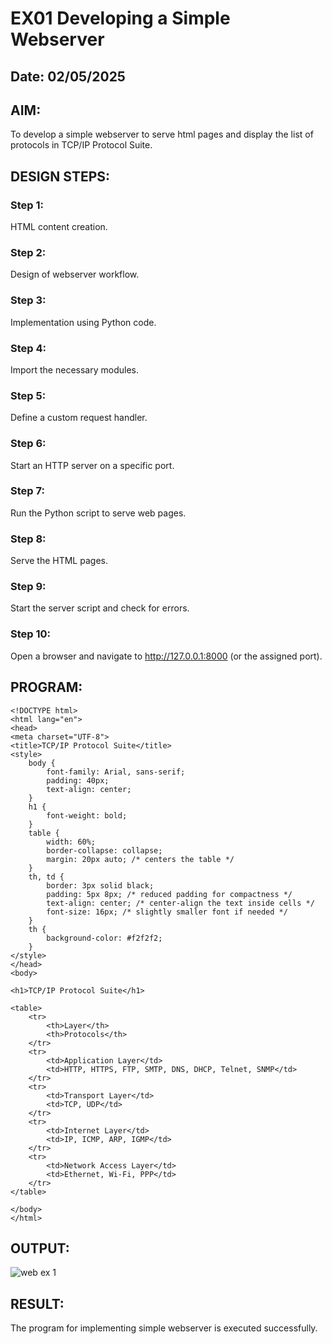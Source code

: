 # EX01 Developing a Simple Webserver
## Date: 02/05/2025

## AIM:
To develop a simple webserver to serve html pages and display the list of protocols in TCP/IP Protocol Suite.

## DESIGN STEPS:
### Step 1: 
HTML content creation.

### Step 2:
Design of webserver workflow.

### Step 3:
Implementation using Python code.

### Step 4:
Import the necessary modules.

### Step 5:
Define a custom request handler.

### Step 6:
Start an HTTP server on a specific port.

### Step 7:
Run the Python script to serve web pages.

### Step 8:
Serve the HTML pages.

### Step 9:
Start the server script and check for errors.

### Step 10:
Open a browser and navigate to http://127.0.0.1:8000 (or the assigned port).

## PROGRAM:


    <!DOCTYPE html>
    <html lang="en">
    <head>
    <meta charset="UTF-8">
    <title>TCP/IP Protocol Suite</title>
    <style>
        body {
            font-family: Arial, sans-serif;
            padding: 40px;
            text-align: center;
        }
        h1 {
            font-weight: bold;
        }
        table {
            width: 60%;
            border-collapse: collapse;
            margin: 20px auto; /* centers the table */
        }
        th, td {
            border: 3px solid black;
            padding: 5px 8px; /* reduced padding for compactness */
            text-align: center; /* center-align the text inside cells */
            font-size: 16px; /* slightly smaller font if needed */
        }
        th {
            background-color: #f2f2f2;
        }
    </style>
    </head>
    <body>

    <h1>TCP/IP Protocol Suite</h1>

    <table>
        <tr>
            <th>Layer</th>
            <th>Protocols</th>
        </tr>
        <tr>
            <td>Application Layer</td>
            <td>HTTP, HTTPS, FTP, SMTP, DNS, DHCP, Telnet, SNMP</td>
        </tr>
        <tr>
            <td>Transport Layer</td>
            <td>TCP, UDP</td>
        </tr>
        <tr>
            <td>Internet Layer</td>
            <td>IP, ICMP, ARP, IGMP</td>
        </tr>
        <tr>
            <td>Network Access Layer</td>
            <td>Ethernet, Wi-Fi, PPP</td>
        </tr>
    </table>

    </body>
    </html>



## OUTPUT:
![web ex 1](https://github.com/user-attachments/assets/690e1b7c-5e6c-4207-8451-92db1d6a96ba)



## RESULT:
The program for implementing simple webserver is executed successfully.
